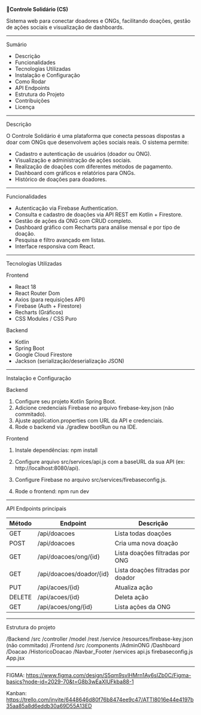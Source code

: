 **📌Controle Solidário (CS)**

Sistema web para conectar doadores e ONGs, facilitando doações, gestão de ações sociais e visualização de dashboards.

---

Sumário

- Descrição
- Funcionalidades
- Tecnologias Utilizadas
- Instalação e Configuração
- Como Rodar
- API Endpoints
- Estrutura do Projeto
- Contribuições
- Licença

---

Descrição

O Controle Solidário é uma plataforma que conecta pessoas dispostas a doar com ONGs que desenvolvem ações sociais reais. O sistema permite:

- Cadastro e autenticação de usuários (doador ou ONG).
- Visualização e administração de ações sociais.
- Realização de doações com diferentes métodos de pagamento.
- Dashboard com gráficos e relatórios para ONGs.
- Histórico de doações para doadores.

---

Funcionalidades

- Autenticação via Firebase Authentication.
- Consulta e cadastro de doações via API REST em Kotlin + Firestore.
- Gestão de ações da ONG com CRUD completo.
- Dashboard gráfico com Recharts para análise mensal e por tipo de doação.
- Pesquisa e filtro avançado em listas.
- Interface responsiva com React.

---

Tecnologias Utilizadas

Frontend

- React 18
- React Router Dom
- Axios (para requisições API)
- Firebase (Auth + Firestore)
- Recharts (Gráficos)
- CSS Modules / CSS Puro

Backend

- Kotlin
- Spring Boot
- Google Cloud Firestore
- Jackson (serialização/deserialização JSON)

---

Instalação e Configuração

Backend

1. Configure seu projeto Kotlin Spring Boot.
2. Adicione credenciais Firebase no arquivo firebase-key.json (não commitado).
3. Ajuste application.properties com URL da API e credenciais.
4. Rode o backend via ./gradlew bootRun ou na IDE.

Frontend

1. Instale dependências:
npm install

2. Configure arquivo src/services/api.js com a baseURL da sua API (ex: http://localhost:8080/api).

3. Configure Firebase no arquivo src/services/firebaseconfig.js.

4. Rode o frontend:
npm run dev

---

API Endpoints principais

Método | Endpoint               | Descrição
--------|------------------------|-------------------------------
GET     | /api/doacoes           | Lista todas doações
POST    | /api/doacoes           | Cria uma nova doação
GET     | /api/doacoes/ong/{id}  | Lista doações filtradas por ONG
GET     | /api/doacoes/doador/{id}| Lista doações filtradas por doador
PUT     | /api/acoes/{id}        | Atualiza ação
DELETE  | /api/acoes/{id}        | Deleta ação
GET     | /api/acoes/ong/{id}    | Lista ações da ONG

---

Estrutura do projeto

/Backend
  /src
    /controller
    /model
    /rest
    /service
    /resources/firebase-key.json (não commitado)
/Frontend
  /src
    /components
      /AdminONG
      /Dashboard
      /Doacao
      /HistoricoDoacao
      /Navbar_Footer
    /services
      api.js
      firebaseconfig.js
    App.jsx

---

FIGMA: https://www.figma.com/design/S5qm9svlHMrn1Ay6sIZb0C/Figma-basics?node-id=2029-70&t=G8b3wEaXIUFkba88-1

Kanban: https://trello.com/invite/6448646d80f76b8474ee9c47/ATTI8016e44e4197b35aa85a8d6eddb30a69D55A13ED

